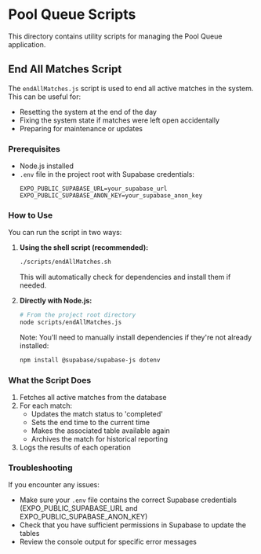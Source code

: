 # Pool Queue Scripts

This directory contains utility scripts for managing the Pool Queue application.

## End All Matches Script

The `endAllMatches.js` script is used to end all active matches in the system. This can be useful for:

- Resetting the system at the end of the day
- Fixing the system state if matches were left open accidentally
- Preparing for maintenance or updates

### Prerequisites

- Node.js installed
- `.env` file in the project root with Supabase credentials:
  ```
  EXPO_PUBLIC_SUPABASE_URL=your_supabase_url
  EXPO_PUBLIC_SUPABASE_ANON_KEY=your_supabase_anon_key
  ```

### How to Use

You can run the script in two ways:

1. **Using the shell script (recommended):**
   ```bash
   ./scripts/endAllMatches.sh
   ```
   This will automatically check for dependencies and install them if needed.

2. **Directly with Node.js:**
   ```bash
   # From the project root directory
   node scripts/endAllMatches.js
   ```
   Note: You'll need to manually install dependencies if they're not already installed:
   ```bash
   npm install @supabase/supabase-js dotenv
   ```

### What the Script Does

1. Fetches all active matches from the database
2. For each match:
   - Updates the match status to 'completed'
   - Sets the end time to the current time
   - Makes the associated table available again
   - Archives the match for historical reporting
3. Logs the results of each operation

### Troubleshooting

If you encounter any issues:

- Make sure your `.env` file contains the correct Supabase credentials (EXPO_PUBLIC_SUPABASE_URL and EXPO_PUBLIC_SUPABASE_ANON_KEY)
- Check that you have sufficient permissions in Supabase to update the tables
- Review the console output for specific error messages
